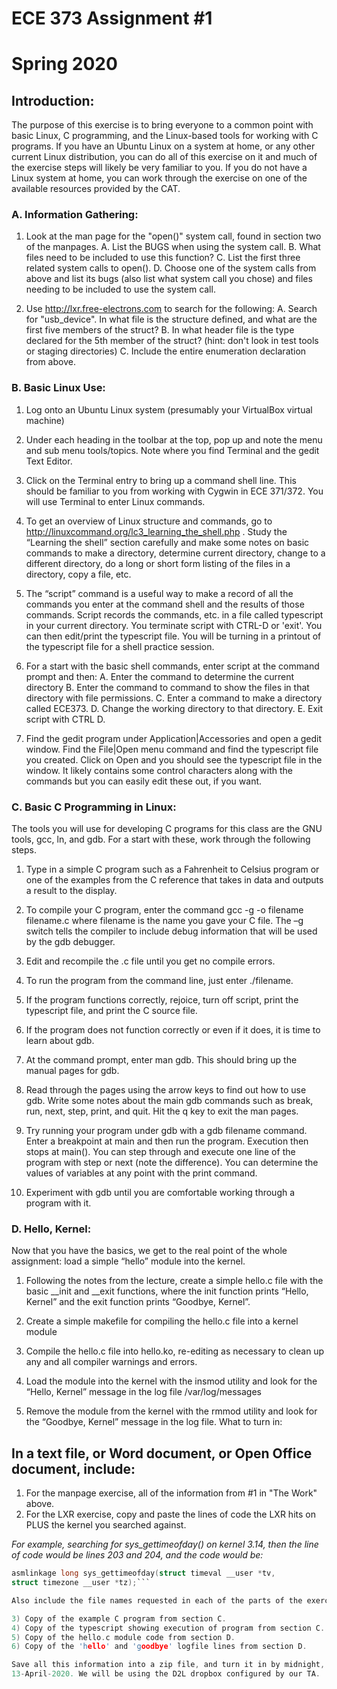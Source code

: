 # ECE 373 Assignment #1
# Spring 2020

## Introduction:
The purpose of this exercise is to bring everyone to a common point with basic Linux, C programming,
and the Linux-based tools for working with C programs. If you have an Ubuntu Linux on a system at
home, or any other current Linux distribution, you can do all of this exercise on it and much of the
exercise steps will likely be very familiar to you. If you do not have a Linux system at home, you can
work through the exercise on one of the available resources provided by the CAT.

### A. Information Gathering:
1. Look at the man page for the "open()" system call, found in section two of the manpages.
  A. List the BUGS when using the system call.
  B. What files need to be included to use this function?
  C. List the first three related system calls to open().
  D. Choose one of the system calls from above and list its bugs (also list what system call you
chose) and files needing to be included to use the system call.

2. Use http://lxr.free-electrons.com to search for the following:
  A. Search for "usb_device". In what file is the structure defined, and what are the first five
members of the struct?
  B. In what header file is the type declared for the 5th member of the struct? (hint: don't look in
test tools or staging directories)
  C. Include the entire enumeration declaration from above.

### B. Basic Linux Use:
1. Log onto an Ubuntu Linux system (presumably your VirtualBox virtual machine)

2. Under each heading in the toolbar at the top, pop up and note the menu and sub menu tools/topics.
Note where you find Terminal and the gedit Text Editor.

3. Click on the Terminal entry to bring up a command shell line. This should be familiar to you from
working with Cygwin in ECE 371/372. You will use Terminal to enter Linux commands.

4. To get an overview of Linux structure and commands, go to
http://linuxcommand.org/lc3_learning_the_shell.php . Study the “Learning the shell”
section carefully and make some notes on basic commands to make a directory, determine current
directory, change to a different directory, do a long or short form listing of the files in a directory,
copy a file, etc.

5. The “script” command is a useful way to make a record of all the commands you enter at the
command shell and the results of those commands. Script records the commands, etc. in a file
called typescript in your current directory. You terminate script with CTRL-D or 'exit'. You can
then edit/print the typescript file. You will be turning in a printout of the typescript file for a shell
practice session.

6. For a start with the basic shell commands, enter script at the command prompt and then:
  A. Enter the command to determine the current directory
  B. Enter the command to command to show the files in that directory with file permissions.
  C. Enter a command to make a directory called ECE373.
  D. Change the working directory to that directory.
  E. Exit script with CTRL D.

7. Find the gedit program under Application|Accessories and open a gedit window. Find the File|Open
menu command and find the typescript file you created. Click on Open and you should see the
typescript file in the window. It likely contains some control characters along with the commands
but you can easily edit these out, if you want.

### C. Basic C Programming in Linux:
The tools you will use for developing C programs for this class are the GNU tools, gcc, ln, and gdb. For
a start with these, work through the following steps.
1. Type in a simple C program such as a Fahrenheit to Celsius program or one of the examples from
the C reference that takes in data and outputs a result to the display.

2. To compile your C program, enter the command gcc -g -o filename filename.c where
filename is the name you gave your C file. The –g switch tells the compiler to include debug
information that will be used by the gdb debugger.

3. Edit and recompile the .c file until you get no compile errors.

4. To run the program from the command line, just enter ./filename.

5. If the program functions correctly, rejoice, turn off script, print the typescript file, and print the C
source file.

6. If the program does not function correctly or even if it does, it is time to learn about gdb.

7. At the command prompt, enter man gdb. This should bring up the manual pages for gdb.

8. Read through the pages using the arrow keys to find out how to use gdb. Write some notes about
the main gdb commands such as break, run, next, step, print, and quit. Hit the q key to exit the man
pages.

9. Try running your program under gdb with a gdb filename command. Enter a breakpoint at main
and then run the program. Execution then stops at main(). You can step through and execute one
line of the program with step or next (note the difference). You can determine the values of
variables at any point with the print command.

10. Experiment with gdb until you are comfortable working through a program with it.

### D. Hello, Kernel:
Now that you have the basics, we get to the real point of the whole assignment: load a simple “hello”
module into the kernel.
1. Following the notes from the lecture, create a simple hello.c file with the basic __init and __exit
functions, where the init function prints “Hello, Kernel” and the exit function prints “Goodbye,
Kernel”.

2. Create a simple makefile for compiling the hello.c file into a kernel module

3. Compile the hello.c file into hello.ko, re-editing as necessary to clean up any and all compiler
warnings and errors.

4. Load the module into the kernel with the insmod utility and look for the “Hello, Kernel”
message in the log file /var/log/messages

5. Remove the module from the kernel with the rmmod utility and look for the “Goodbye, Kernel”
message in the log file.
What to turn in:


## In a text file, or Word document, or Open Office document, include:
1) For the manpage exercise, all of the information from #1 in "The Work" above.
2) For the LXR exercise, copy and paste the lines of code the LXR hits on PLUS the kernel you
searched against. 

  _For example, searching for sys_gettimeofday() on kernel 3.14, then the line of
  code would be lines 203 and 204, and the code would be:_

  ```C
  asmlinkage long sys_gettimeofday(struct timeval __user *tv,
  struct timezone __user *tz);```

  Also include the file names requested in each of the parts of the exercise above.

3) Copy of the example C program from section C.
4) Copy of the typescript showing execution of program from section C.
5) Copy of the hello.c module code from section D.
6) Copy of the 'hello' and 'goodbye' logfile lines from section D.

Save all this information into a zip file, and turn it in by midnight, Pacific time, Monday,
13-April-2020. We will be using the D2L dropbox configured by our TA.
